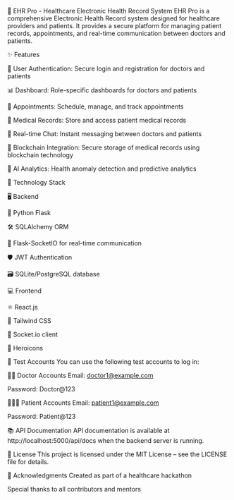 🏥 EHR Pro - Healthcare Electronic Health Record System
EHR Pro is a comprehensive Electronic Health Record system designed for healthcare providers and patients. It provides a secure platform for managing patient records, appointments, and real-time communication between doctors and patients.

✨ Features

🔐 User Authentication: Secure login and registration for doctors and patients

📊 Dashboard: Role-specific dashboards for doctors and patients

📅 Appointments: Schedule, manage, and track appointments

📁 Medical Records: Store and access patient medical records

💬 Real-time Chat: Instant messaging between doctors and patients

🔗 Blockchain Integration: Secure storage of medical records using blockchain technology

🤖 AI Analytics: Health anomaly detection and predictive analytics

🧰 Technology Stack

🖥️ Backend

🐍 Python Flask

🛠️ SQLAlchemy ORM

🔌 Flask-SocketIO for real-time communication

🛡️ JWT Authentication

🗃️ SQLite/PostgreSQL database

💻 Frontend

⚛️ React.js

🎨 Tailwind CSS

🔌 Socket.io client

🌟 Heroicons

🧪 Test Accounts
You can use the following test accounts to log in:

👨‍⚕️ Doctor Accounts
Email: doctor1@example.com

Password: Doctor@123

🧑‍🤝‍🧑 Patient Accounts
Email: patient1@example.com

Password: Patient@123

📚 API Documentation
API documentation is available at http://localhost:5000/api/docs when the backend server is running.

📄 License
This project is licensed under the MIT License – see the LICENSE file for details.

🙌 Acknowledgments
Created as part of a healthcare hackathon

Special thanks to all contributors and mentors
